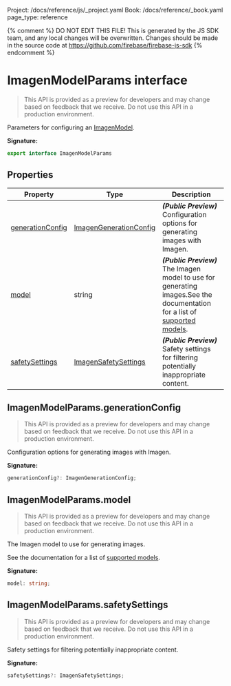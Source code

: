 Project: /docs/reference/js/_project.yaml
Book: /docs/reference/_book.yaml
page_type: reference

{% comment %}
DO NOT EDIT THIS FILE!
This is generated by the JS SDK team, and any local changes will be
overwritten. Changes should be made in the source code at
https://github.com/firebase/firebase-js-sdk
{% endcomment %}

# ImagenModelParams interface
> This API is provided as a preview for developers and may change based on feedback that we receive. Do not use this API in a production environment.
> 

Parameters for configuring an [ImagenModel](./ai.imagenmodel.md#imagenmodel_class)<!-- -->.

<b>Signature:</b>

```typescript
export interface ImagenModelParams 
```

## Properties

|  Property | Type | Description |
|  --- | --- | --- |
|  [generationConfig](./ai.imagenmodelparams.md#imagenmodelparamsgenerationconfig) | [ImagenGenerationConfig](./ai.imagengenerationconfig.md#imagengenerationconfig_interface) | <b><i>(Public Preview)</i></b> Configuration options for generating images with Imagen. |
|  [model](./ai.imagenmodelparams.md#imagenmodelparamsmodel) | string | <b><i>(Public Preview)</i></b> The Imagen model to use for generating images.<!-- -->See the documentation for a list of [supported models](https://firebase.google.com/docs/ai-logic/models)<!-- -->. |
|  [safetySettings](./ai.imagenmodelparams.md#imagenmodelparamssafetysettings) | [ImagenSafetySettings](./ai.imagensafetysettings.md#imagensafetysettings_interface) | <b><i>(Public Preview)</i></b> Safety settings for filtering potentially inappropriate content. |

## ImagenModelParams.generationConfig

> This API is provided as a preview for developers and may change based on feedback that we receive. Do not use this API in a production environment.
> 

Configuration options for generating images with Imagen.

<b>Signature:</b>

```typescript
generationConfig?: ImagenGenerationConfig;
```

## ImagenModelParams.model

> This API is provided as a preview for developers and may change based on feedback that we receive. Do not use this API in a production environment.
> 

The Imagen model to use for generating images.

See the documentation for a list of [supported models](https://firebase.google.com/docs/ai-logic/models)<!-- -->.

<b>Signature:</b>

```typescript
model: string;
```

## ImagenModelParams.safetySettings

> This API is provided as a preview for developers and may change based on feedback that we receive. Do not use this API in a production environment.
> 

Safety settings for filtering potentially inappropriate content.

<b>Signature:</b>

```typescript
safetySettings?: ImagenSafetySettings;
```
